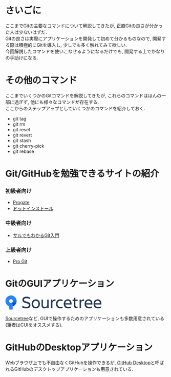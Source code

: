 # さいごに
ここまでGitの主要なコマンドについて解説してきたが, 正直Gitの良さが分かった人は少ないはずだ.  
Gitの良さは実際にアプリケーションを開発して初めて分かるものなので, 開発する際は積極的にGitを導入し, 少しでも多く触れてみて欲しい.  
今回解説したコマンドを使いこなせるようになるだけでも, 開発する上でかなりの手助けになる.

# その他のコマンド
ここまでいくつかのGitコマンドを解説してきたが, これらのコマンドはほんの一部に過ぎず, 他にも様々なコマンドが存在する.  
ここからのステップアップとしていくつかのコマンドを紹介しておく.

- git tag
- git rm
- git reset
- git revert
- git stash
- git cherry-pick
- git rebase

# Git/GitHubを勉強できるサイトの紹介

### 初級者向け
- [Progate](https://prog-8.com/languages/git)
- [ドットインストール](https://dotinstall.com/lessons/basic_git)

### 中級者向け
- [サルでもわかるGit入門](https://backlog.com/ja/git-tutorial/)

### 上級者向け
- [Pro Git](https://progit-ja.github.io/)

# GitのGUIアプリケーション

<img src="../img/003_install_git/001.png" width="300">

[Sourcetree](https://ja.atlassian.com/software/sourcetree)など, GUIで操作するためのアプリケーションも多数用意されている(筆者はCUIをオススメする).

# GitHubのDesktopアプリケーション

Webブラウザ上でも不自由なくGitHubを操作できるが, [GitHub Desktop](https://desktop.github.com/)と呼ばれるGitHubのデスクトップアプリケーションも用意されている.
